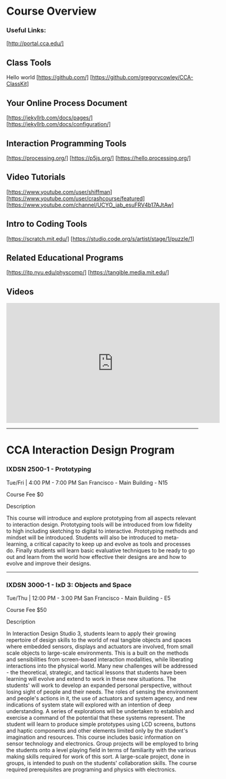 # Course Overview


### Useful Links:
[http://portal.cca.edu/]


## Class Tools
Hello world
[https://github.com/]
[https://github.com/gregorycowley/CCA-ClassKit]

## Your Online Process Document
[https://jekyllrb.com/docs/pages/]
[https://jekyllrb.com/docs/configuration/]

## Interaction Programming Tools
[https://processing.org/]
[https://p5js.org/]
[https://hello.processing.org/]

## Video Tutorials
[https://www.youtube.com/user/shiffman]
[https://www.youtube.com/user/crashcourse/featured]
[https://www.youtube.com/channel/UCYO_jab_esuFRV4b17AJtAw]

## Intro to Coding Tools
[https://scratch.mit.edu/]
[https://studio.code.org/s/artist/stage/1/puzzle/1]

## Related Educational Programs
[https://itp.nyu.edu/physcomp/]
[https://tangible.media.mit.edu/]


## Videos
<iframe width="560" height="315" src="https://www.youtube.com/embed/RlQEoJaLQRA" frameborder="0" allow="autoplay; encrypted-media" allowfullscreen></iframe>

---

# CCA Interaction Design Program

### IXDSN 2500-1 - Prototyping
Tue/Fri | 4:00 PM - 7:00 PM
San Francisco - Main Building - N15

Course Fee $0


Description

This course will introduce and explore prototyping from all aspects relevant to interaction design. Prototyping tools will be introduced from low fidelity to high including sketching to digital to interactive. Prototyping methods and mindset will be introduced. Students will also be introduced to meta-learning, a critical capacity to keep up and evolve as tools and processes do. Finally students will learn basic evaluative techniques to be ready to go out and learn from the world how effective their designs are and how to evolve and improve their designs.


---

### IXDSN 3000-1 - IxD 3: Objects and Space
Tue/Thu | 12:00 PM - 3:00 PM
San Francisco - Main Building - E5

Course Fee $50

Description

In Interaction Design Studio 3, students learn to apply their growing repertoire of design skills to the world of real tangible objects and spaces where embedded sensors, displays and actuators are involved, from small scale objects to large-scale environments. This is a built on the methods and sensibilities from screen-based interaction modalities, while liberating interactions into the physical world. Many new challenges will be addressed - the theoretical, strategic, and tactical lessons that students have been learning will evolve and extend to work in these new situations. The students' will work to develop an expanded personal perspective, without losing sight of people and their needs. The roles of sensing the environment and people's actions in it, the use of actuators and system agency, and new indications of system state will explored with an intention of deep understanding. A series of explorations will be undertaken to establish and exercise a command of the potential that these systems represent. The student will learn to produce simple prototypes using LCD screens, buttons and haptic components and other elements limited only by the student's imagination and resources. This course includes basic information on sensor technology and electronics. Group projects will be employed to bring the students onto a level playing field in terms of familiarity with the various making skills required for work of this sort. A large-scale project, done in groups, is intended to push on the students' collaboration skills. The course required prerequisites are programing and physics with electronics.



